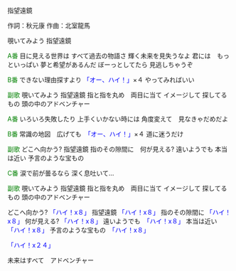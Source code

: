 指望遠鏡

作詞：秋元康
作曲：北室龍馬

覗いてみよう
指望遠鏡

<font color=green>A番</font>
目に見える世界は
すべて過去の物語さ
輝く未来を見失うなよ
君には　もっといっぱい
夢と希望があるんだ
ぼーっとしてたら
見逃しちゃうぞ

<font color=green>B番</font>
できない理由探すより <font color=blue>「オー、ハイ！」</font>×４
やってみればいい

<font color=green>副歌</font>
覗いてみよう
指望遠鏡
指と指を丸め　両目に当て 
イメージして
探してるもの
頭の中のアドベンチャー

<font color=green>A番</font>
いろいろ失敗したり
上手くいかない時には
角度変えて　見なきゃだめだよ

<font color=green>B番</font>
常識の地図　広げても　<font color=blue>「オー、ハイ！」</font>×４
道に迷うだけ

<font color=green>副歌</font>
どこへ向かう?
指望遠鏡
指のその隙間に　何が見える? 
遠いようでも
本当は近い
予言のような宝もの

<font color=green>C番</font>
涙で前が曇るなら
深く息吐いて…

<font color=green>副歌</font>
覗いてみよう
指望遠鏡
指と指を丸め　両目に当て
イメージして
探してるもの
頭の中のアドベンチャー

どこへ向かう? <font color=blue>「ハイ！x８」</font> 
指望遠鏡 <font color=blue>「ハイ！x８」</font>
指のその隙間に <font color=blue>「ハイ！x８」</font>
何が見える? <font color=blue>「ハイ！x８」</font>
遠いようでも　<font color=blue>「ハイ！x８」</font>
本当は近い　<font color=blue>「ハイ！x８」</font>
予言のような宝もの　<font color=blue>「ハイ！x８」</font>

<font color=blue>「ハイ！x２４」</font> 

未来はすべて　アドベンチャー

